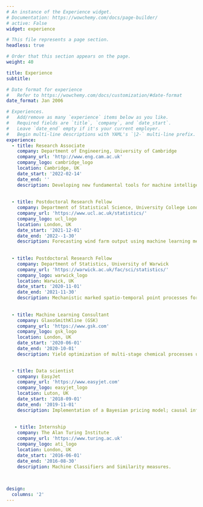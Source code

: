 ```yaml
---
# An instance of the Experience widget.
# Documentation: https://wowchemy.com/docs/page-builder/
# active: False
widget: experience

# This file represents a page section.
headless: true

# Order that this section appears on the page.
weight: 40

title: Experience
subtitle:

# Date format for experience
#   Refer to https://wowchemy.com/docs/customization/#date-format
date_format: Jan 2006

# Experiences.
#   Add/remove as many `experience` items below as you like.
#   Required fields are `title`, `company`, and `date_start`.
#   Leave `date_end` empty if it's your current employer.
#   Begin multi-line descriptions with YAML's `|2-` multi-line prefix.
experience:
  - title: Research Associate
    company: Department of Engineering, University of Cambridge
    company_url: 'http://www.eng.cam.ac.uk'
    company_logo: cambridge_logo
    location: Cambridge, UK
    date_start: '2022-02-14'
    date_end: ''
    description: Developing new fundamental tools for machine intelligence and machine learning.
    
  
  - title: Postdoctoral Research Fellow
    company: Department of Statistical Science, University College London
    company_url: 'https://www.ucl.ac.uk/statistics/'
    company_logo: ucl_logo
    location: London, UK
    date_start: '2021-12-01'
    date_end: '2022--1-30'
    description: Forecasting wind farm output using machine learning methods.
    
    
  - title: Postdoctoral Research Fellow
    company: Department of Statistics, University of Warwick
    company_url: 'https://warwick.ac.uk/fac/sci/statistics/'
    company_logo: warwick_logo
    location: Warwick, UK
    date_start: '2020-11-01'
    date_end: '2021-11-30'
    description: Mechanistic marked spatio-temporal point processes for large-scale data-analytic applications.
    
    
  - title: Machine Learning Consultant
    company: GlaxoSmithKline (GSK)
    company_url: 'https://www.gsk.com'
    company_logo: gsk_logo
    location: London, UK
    date_start: '2020-06-01'
    date_end: '2020-10-01'
    description: Yield optimization of multi-stage chemical processes used for medicine production via machine learning techniques.

        
  - title: Data scientist
    company: EasyJet
    company_url: 'https://www.easyjet.com'
    company_logo: easyjet_logo
    location: Luton, UK
    date_start: '2018-09-01'
    date_end: '2019-11-01'
    description: Implementation of a Bayesian pricing model; causal inference using machine learning algorithms; multi-echelon inventory optimization.
    
    
   - title: Internship
    company: The Alan Turing Institute
    company_url: 'https://www.turing.ac.uk'
    company_logo: ati_logo
    location: London, UK
    date_start: '2016-06-01'
    date_end: '2016-08-30'
    description: Machine Classifiers and Similarity measures.
    
    

design:
  columns: '2'
---
```

